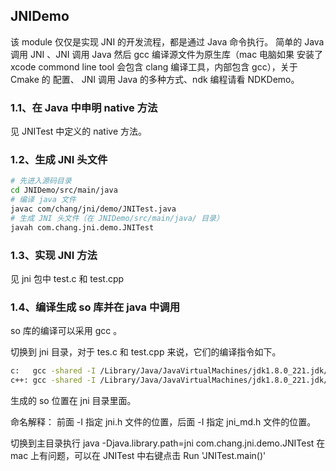 ## JNIDemo

该 module 仅仅是实现 JNI 的开发流程，都是通过 Java 命令执行。
简单的 Java 调用 JNI 、JNI 调用 Java 然后 gcc 编译源文件为原生库（mac 电脑如果
安装了 xcode commond line tool 会包含 clang 编译工具，内部包含 gcc），关于 Cmake 的
配置、 JNI 调用 Java 的多种方式、ndk 编程请看 NDKDemo。

### 1.1、在 Java 中申明 native 方法

见 JNITest 中定义的 native 方法。

### 1.2、生成 JNI 头文件

``` bash
# 先进入源码目录
cd JNIDemo/src/main/java
# 编译 java 文件
javac com/chang/jni/demo/JNITest.java
# 生成 JNI 头文件（在 JNIDemo/src/main/java/ 目录）
javah com.chang.jni.demo.JNITest
```

### 1.3、实现 JNI 方法

见 jni 包中 test.c 和 test.cpp

### 1.4、编译生成 so 库并在 java 中调用

so 库的编译可以采用 gcc 。

切换到 jni 目录，对于 tes.c 和 test.cpp 来说，它们的编译指令如下。

``` bash
c:   gcc -shared -I /Library/Java/JavaVirtualMachines/jdk1.8.0_221.jdk/Contents/Home/include -I /Library/Developer/CommandLineTools/SDKs/MacOSX.sdk/System/Library/Frameworks/JavaVM.framework/Versions/A/Headers -fPIC test.c -o libjni-test.so
c++: gcc -shared -I /Library/Java/JavaVirtualMachines/jdk1.8.0_221.jdk/Contents/Home/include -I /Library/Developer/CommandLineTools/SDKs/MacOSX.sdk/System/Library/Frameworks/JavaVM.framework/Versions/A/Headers -fPIC test.cpp -o libjni-test.so
```

生成的 so 位置在 jni 目录里面。

命名解释：
前面 -I 指定 jni.h 文件的位置，后面 -I 指定 jni_md.h 文件的位置。

切换到主目录执行 java -Djava.library.path=jni com.chang.jni.demo.JNITest 在 mac 上有问题，可以在 JNITest 中右键点击 Run 'JNITest.main()'